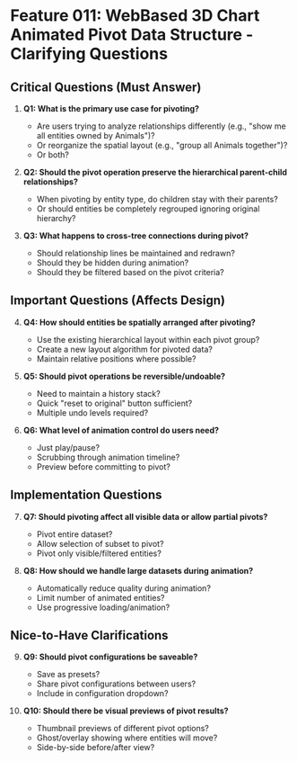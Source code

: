 # Feature 011: WebBased 3D Chart Animated Pivot Data Structure - Clarifying Questions

## Critical Questions (Must Answer)

1. **Q1: What is the primary use case for pivoting?**
   - Are users trying to analyze relationships differently (e.g., "show me all entities owned by Animals")?
   - Or reorganize the spatial layout (e.g., "group all Animals together")?
   - Or both?

2. **Q2: Should the pivot operation preserve the hierarchical parent-child relationships?**
   - When pivoting by entity type, do children stay with their parents?
   - Or should entities be completely regrouped ignoring original hierarchy?

3. **Q3: What happens to cross-tree connections during pivot?**
   - Should relationship lines be maintained and redrawn?
   - Should they be hidden during animation?
   - Should they be filtered based on the pivot criteria?

## Important Questions (Affects Design)

4. **Q4: How should entities be spatially arranged after pivoting?**
   - Use the existing hierarchical layout within each pivot group?
   - Create a new layout algorithm for pivoted data?
   - Maintain relative positions where possible?

5. **Q5: Should pivot operations be reversible/undoable?**
   - Need to maintain a history stack?
   - Quick "reset to original" button sufficient?
   - Multiple undo levels required?

6. **Q6: What level of animation control do users need?**
   - Just play/pause?
   - Scrubbing through animation timeline?
   - Preview before committing to pivot?

## Implementation Questions

7. **Q7: Should pivoting affect all visible data or allow partial pivots?**
   - Pivot entire dataset?
   - Allow selection of subset to pivot?
   - Pivot only visible/filtered entities?

8. **Q8: How should we handle large datasets during animation?**
   - Automatically reduce quality during animation?
   - Limit number of animated entities?
   - Use progressive loading/animation?

## Nice-to-Have Clarifications

9. **Q9: Should pivot configurations be saveable?**
   - Save as presets?
   - Share pivot configurations between users?
   - Include in configuration dropdown?

10. **Q10: Should there be visual previews of pivot results?**
    - Thumbnail previews of different pivot options?
    - Ghost/overlay showing where entities will move?
    - Side-by-side before/after view?